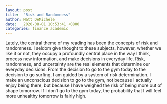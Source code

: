 ```yaml
---
layout: post
title:  "Risk and Randomness"
author: Matt DeMichele
date:   2020-08-01 10:53:41 +0800
categories: finance academic
---
```


Lately, the central theme of my reading has been the concepts of risk and randomness. I seldom give thought to these subjects, however, whether we like it or not, they occupy a profoundly central place in the way I think, process new information, and make decisions in everyday life. Risk, randomness, and uncertainty are the real elements that determine our everyday decisions. From the decision to go to the gym today to the decision to go surfing, I am guided by a system of risk determination. I make an unconscious decision to go to the gym, not because I actually enjoy being there, but because I have weighed the risk of being more out of shape tomorrow. If I don’t go to the gym today, the probability that I will feel more unhealthy tomorrow is fairly high. 